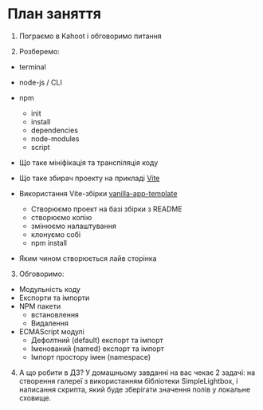 # План заняття

1. Пограємо в Kahoot і обговоримо питання

2. Розберемо:

- terminal
- node-js / CLI
- npm

  - init
  - install
  - dependencies
  - node-modules
  - script

- Що таке мініфікація та транспіляція коду
- Що таке збирач проекту на прикладі [Vite](https://vitejs.dev/)
- Використання Vite-збірки
  [vanilla-app-template](https://github.com/goitacademy/vanilla-app-template)
  - Створюємо проект на базі збірки з README
  - створюємо копію
  - змінюємо налаштування
  - клонуємо собі
  - npm install
- Яким чином створюється лайв сторінка

3. Обговоримо:

- Модульність коду
- Експорти та імпорти
- NPM пакети
  - встановлення
  - Видалення
- ECMAScript модулі
  - Дефолтний (default) експорт та імпорт
  - Іменований (named) експорт та імпорт
  - Імпорт простору імен (namespace)

4. А що робити в ДЗ? У домашньому завданні на вас чекає 2 задачі: на створення
   галереї з використанням бібліотеки SimpleLightbox, і написання скрипта, який
   буде зберігати значення полів у локальне сховище.
